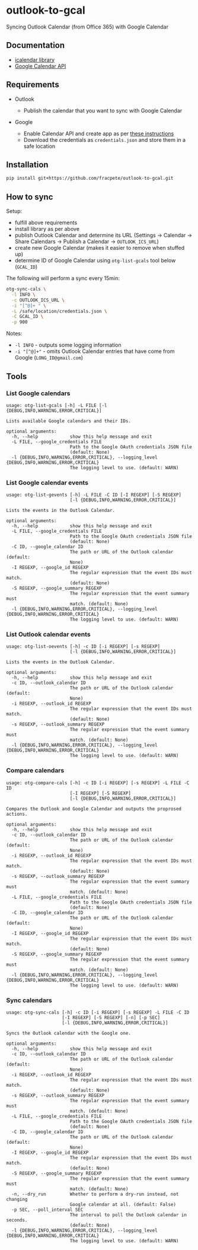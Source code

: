# outlook-to-gcal
Syncing Outlook Calendar (from Office 365) with Google Calendar


## Documentation

* [icalendar library](https://icalendar.readthedocs.io/en/latest/)
* [Google Calendar API](https://developers.google.com/resources/api-libraries/documentation/calendar/v3/python/latest/)


## Requirements

* Outlook
  
  * Publish the calendar that you want to sync with Google Calendar

* Google

  * Enable Calendar API and create app as per [these instructions](https://developers.google.com/calendar/api/quickstart/python)
  * Download the credentials as `credentials.json` and store them in a safe location


## Installation

```bash
pip install git+https://github.com/fracpete/outlook-to-gcal.git
```


## How to sync

Setup:

* fulfill above requirements
* install library as per above
* publish Outlook Calendar and determine its URL (Settings -> Calendar -> Share Calendars -> Publish a Calendar -> `OUTLOOK_ICS_URL`)
* create new Google Calendar (makes it easier to remove when stuffed up)
* determine ID of Google Calendar using `otg-list-gcals` tool below (`GCAL_ID`)

The following will perform a sync every 15min:

```bash
otg-sync-cals \
  -l INFO \
  -c OUTLOOK_ICS_URL \
  -i "[^@]+ " \
  -L /safe/location/credentials.json \
  -C GCAL_ID \
  -p 900
```

Notes:

* `-l INFO` - outputs some logging information
* `-i "[^@]+"` - omits Outlook Calendar entries that have come from Google (`LONG_ID@gmail.com`)


## Tools

### List Google calendars

```
usage: otg-list-gcals [-h] -L FILE [-l {DEBUG,INFO,WARNING,ERROR,CRITICAL}]

Lists available Google calendars and their IDs.

optional arguments:
  -h, --help            show this help message and exit
  -L FILE, --google_credentials FILE
                        Path to the Google OAuth credentials JSON file
                        (default: None)
  -l {DEBUG,INFO,WARNING,ERROR,CRITICAL}, --logging_level {DEBUG,INFO,WARNING,ERROR,CRITICAL}
                        The logging level to use. (default: WARN)
```


### List Google calendar events

```
usage: otg-list-gevents [-h] -L FILE -C ID [-I REGEXP] [-S REGEXP]
                        [-l {DEBUG,INFO,WARNING,ERROR,CRITICAL}]

Lists the events in the Outlook Calendar.

optional arguments:
  -h, --help            show this help message and exit
  -L FILE, --google_credentials FILE
                        Path to the Google OAuth credentials JSON file
                        (default: None)
  -C ID, --google_calendar ID
                        The path or URL of the Outlook calendar (default:
                        None)
  -I REGEXP, --google_id REGEXP
                        The regular expression that the event IDs must match.
                        (default: None)
  -S REGEXP, --google_summary REGEXP
                        The regular expression that the event summary must
                        match. (default: None)
  -l {DEBUG,INFO,WARNING,ERROR,CRITICAL}, --logging_level {DEBUG,INFO,WARNING,ERROR,CRITICAL}
                        The logging level to use. (default: WARN)
```


### List Outlook calendar events

```
usage: otg-list-oevents [-h] -c ID [-i REGEXP] [-s REGEXP]
                        [-l {DEBUG,INFO,WARNING,ERROR,CRITICAL}]

Lists the events in the Outlook Calendar.

optional arguments:
  -h, --help            show this help message and exit
  -c ID, --outlook_calendar ID
                        The path or URL of the Outlook calendar (default:
                        None)
  -i REGEXP, --outlook_id REGEXP
                        The regular expression that the event IDs must match.
                        (default: None)
  -s REGEXP, --outlook_summary REGEXP
                        The regular expression that the event summary must
                        match. (default: None)
  -l {DEBUG,INFO,WARNING,ERROR,CRITICAL}, --logging_level {DEBUG,INFO,WARNING,ERROR,CRITICAL}
                        The logging level to use. (default: WARN)
```


### Compare calendars

```
usage: otg-compare-cals [-h] -c ID [-i REGEXP] [-s REGEXP] -L FILE -C ID
                        [-I REGEXP] [-S REGEXP]
                        [-l {DEBUG,INFO,WARNING,ERROR,CRITICAL}]

Compares the Outlook and Google Calendar and outputs the proprosed actions.

optional arguments:
  -h, --help            show this help message and exit
  -c ID, --outlook_calendar ID
                        The path or URL of the Outlook calendar (default:
                        None)
  -i REGEXP, --outlook_id REGEXP
                        The regular expression that the event IDs must match.
                        (default: None)
  -s REGEXP, --outlook_summary REGEXP
                        The regular expression that the event summary must
                        match. (default: None)
  -L FILE, --google_credentials FILE
                        Path to the Google OAuth credentials JSON file
                        (default: None)
  -C ID, --google_calendar ID
                        The path or URL of the Outlook calendar (default:
                        None)
  -I REGEXP, --google_id REGEXP
                        The regular expression that the event IDs must match.
                        (default: None)
  -S REGEXP, --google_summary REGEXP
                        The regular expression that the event summary must
                        match. (default: None)
  -l {DEBUG,INFO,WARNING,ERROR,CRITICAL}, --logging_level {DEBUG,INFO,WARNING,ERROR,CRITICAL}
                        The logging level to use. (default: WARN)
```


### Sync calendars

```
usage: otg-sync-cals [-h] -c ID [-i REGEXP] [-s REGEXP] -L FILE -C ID
                     [-I REGEXP] [-S REGEXP] [-n] [-p SEC]
                     [-l {DEBUG,INFO,WARNING,ERROR,CRITICAL}]

Syncs the Outlook calendar with the Google one.

optional arguments:
  -h, --help            show this help message and exit
  -c ID, --outlook_calendar ID
                        The path or URL of the Outlook calendar (default:
                        None)
  -i REGEXP, --outlook_id REGEXP
                        The regular expression that the event IDs must match.
                        (default: None)
  -s REGEXP, --outlook_summary REGEXP
                        The regular expression that the event summary must
                        match. (default: None)
  -L FILE, --google_credentials FILE
                        Path to the Google OAuth credentials JSON file
                        (default: None)
  -C ID, --google_calendar ID
                        The path or URL of the Outlook calendar (default:
                        None)
  -I REGEXP, --google_id REGEXP
                        The regular expression that the event IDs must match.
                        (default: None)
  -S REGEXP, --google_summary REGEXP
                        The regular expression that the event summary must
                        match. (default: None)
  -n, --dry_run         Whether to perform a dry-run instead, not changing
                        Google calendar at all. (default: False)
  -p SEC, --poll_interval SEC
                        The interval to poll the Outlook calendar in seconds.
                        (default: None)
  -l {DEBUG,INFO,WARNING,ERROR,CRITICAL}, --logging_level {DEBUG,INFO,WARNING,ERROR,CRITICAL}
                        The logging level to use. (default: WARN)
```
